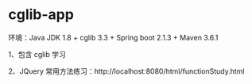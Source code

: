 # cglib-app

环境：Java JDK 1.8 + cglib 3.3 + Spring boot 2.1.3 + Maven 3.6.1

1、包含 cglib 学习

2、JQuery 常用方法练习：http://localhost:8080/html/functionStudy.html
